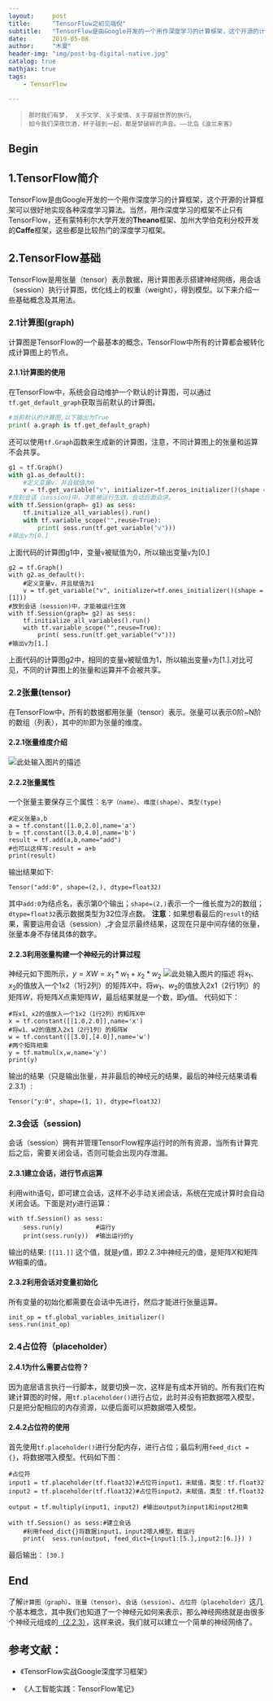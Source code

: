 ```yaml
---
layout:     post
title:      "TensorFlow之初见端倪"
subtitle:   "TensorFlow是由Google开发的一个用作深度学习的计算框架，这个开源的计算框架可以很好地实现各种深度学习算法。"
date:       2019-05-08
author:     "木夏"
header-img: "img/post-bg-digital-native.jpg"
catalog: true
mathjax: true
tags:
    - TensorFlow

---
```


>`那时我们有梦， 关于文学、关于爱情、关于穿越世界的旅行。`<br/>`如今我们深夜饮酒，杯子碰到一起，都是梦破碎的声音。——北岛《波兰来客》`

## Begin
## 1.TensorFlow简介
TensorFlow是由Google开发的一个用作深度学习的计算框架，这个开源的计算框架可以很好地实现各种深度学习算法。当然，用作深度学习的框架不止只有TensorFlow，还有蒙特利尔大学开发的**Theano**框架、加州大学伯克利分校开发的**Caffe**框架，这些都是比较热门的深度学习框架。

## 2.TensorFlow基础
TensorFlow是用张量（tensor）表示数据，用计算图表示搭建神经网络，用会话（session）执行计算图，优化线上的权重（weight），得到模型。以下来介绍一些基础概念及其用法。
### 2.1计算图(graph)
计算图是TensorFlow的一个最基本的概念，TensorFlow中所有的计算都会被转化成计算图上的节点。
#### 2.1.1计算图的使用
在TensorFlow中，系统会自动维护一个默认的计算图，可以通过`tf.get_default_graph`获取当前默认的计算图。
```python
#当前默认的计算图,以下输出为True
print( a.graph is tf.get_default_graph)
```
还可以使用`tf.Graph`函数来生成新的计算图，注意，不同计算图上的张量和运算不会共享。
```python
g1 = tf.Graph()
with g1.as_default():
    #定义变量v，并且赋值为0
    v = tf.get_variable("v", initializer=tf.zeros_initializer()(shape =[1]))
#放到会话（session)中，才能被运行生效。会话后面会讲。
with tf.Session(graph= g1) as sess:
    tf.initialize_all_variables().run()
    with tf.variable_scope("",reuse=True):
        print( sess.run(tf.get_variable("v")))
#输出v为[0.]
```
上面代码的计算图g1中，变量`v`被赋值为0，所以输出变量`v`为[0.]
```
g2 = tf.Graph()
with g2.as_default():
    #定义变量v，并且赋值为1
    v = tf.get_variable("v", initializer=tf.ones_initializer()(shape =[1]))
#放到会话（session)中，才能被运行生效
with tf.Session(graph= g2) as sess:
    tf.initialize_all_variables().run()
    with tf.variable_scope("",reuse=True):
        print( sess.run(tf.get_variable("v")))
#输出v为[1.]
```
上面代码的计算图g2中，相同的变量`v`被赋值为1，所以输出变量`v`为[1.].对比可见，不同的计算图上的张量和运算并不会被共享。
### 2.2张量(tensor)
在TensorFlow中，所有的数据都用张量（tensor）表示。张量可以表示0阶~N阶的数组（列表），其中的`阶`即为张量的维度。
#### 2.2.1张量维度介绍
![此处输入图片的描述][2]
#### 2.2.2张量属性
一个张量主要保存三个属性：`名字（name）`、`维度(shape）`、`类型(type)`
```
#定义张量a,b
a = tf.constant([1.0,2.0],name='a')
b = tf.constant([3.0,4.0],name='b')
result = tf.add(a,b,name="add")
#也可以这样写:result = a+b
print(result)
```
输出结果如下:
```
Tensor("add:0", shape=(2,), dtype=float32)
```
其中`add:0`为结点名，表示第0个输出；`shape=(2,)`表示一个一维长度为2的数组；`dtype=float32`表示数据类型为32位浮点数。
**注意**：如果想看最后的`result`的结果，需要运用会话（session）,才会显示最终结果，这现在只是中间存储的张量，张量本身不存储具体的数字。
#### 2.2.3利用张量构建一个神经元的计算过程
神经元如下图所示，$y=XW=x_1*w_1+x_2*w_2$
![此处输入图片的描述][1]
将$x_1、x_2$的值放入一个1x2（1行2列）的矩阵$X$中，将$w_1、w_2$的值放入2x1（2行1列）的矩阵$W$，将矩阵$X$点乘矩阵$W$，最后结果就是一个数，即$y$值。
代码如下：
```
#将x1、x2的值放入一个1x2（1行2列）的矩阵X中
x = tf.constant([[1.0,2.0]],name='x')
#将w1、w2的值放入2x1（2行1列）的矩阵W
w = tf.constant([[3.0],[4.0]],name='w')
#两个矩阵相乘  
y = tf.matmul(x,w,name='y')
print(y)
```
输出的结果（只是输出张量，并非最后的神经元的结果，最后的神经元结果请看2.3.1）:
```
Tensor("y:0", shape=(1, 1), dtype=float32)
```
### 2.3会话（session)
会话（session）拥有并管理TensorFlow程序运行时的所有资源，当所有计算完后之后，需要关闭会话，否则可能会出现内存泄漏。
#### 2.3.1建立会话，进行节点运算
利用with语句，即可建立会话，这样不必手动关闭会话，系统在完成计算时会自动关闭会话。下面是对$y$进行运算：
```
with tf.Session() as sess:
    sess.run(y)         #运行y
    print(sess.run(y))  #输出运行的y  
```
输出的结果:
`[[11.]]`
这个值，就是$y$值，即2.2.3中神经元的值，是矩阵$X$和矩阵$W$相乘的值。
#### 2.3.2利用会话对变量初始化
所有变量的初始化都需要在会话中先进行，然后才能进行张量运算。
```
init_op = tf.global_variables_initializer()
sess.run(init_op) 
```
### 2.4占位符（placeholder）
#### 2.4.1为什么需要占位符？
因为底层语言执行一行脚本，就要切换一次，这样是有成本开销的。所有我们在构建计算图的时候，用`tf.placeholder()`进行占位，此时并没有把数据喂入模型，只是把分配相应的内存资源，以便后面可以把数据喂入模型。
#### 2.4.2占位符的使用
首先使用`tf.placeholder()`进行分配内存，进行占位；最后利用`feed_dict = {}`，将数据喂入模型。代码如下图：
```
#占位符
input1 = tf.placeholder(tf.float32)#占位符input1，未赋值，类型：tf.float32
input2 = tf.placeholder(tf.float32)#占位符input2，未赋值，类型：tf.float32

output = tf.multiply(input1, input2) #输出output为input1和input2相乘

with tf.Session() as sess:#建立会话
    #利用feed_dict{}将数据input1，input2喂入模型，载运行
    print(  sess.run(output, feed_dict={input1:[5.],input2:[6.]}) )
```
最后输出：
`[30.]`

## End
了解`计算图（graph）`、`张量（tensor）`、`会话（session）`、`占位符（placeholder）`这几个基本概念，其中我们也知道了一个神经元如何来表示，那么神经网络就是由很多个神经元组成的[（2.2.3）](#223-利用张量构建一个神经元的计算过程)，这样来说，我们就可以建立一个简单的神经网络了。


## 参考文献：
- 《TensorFlow实战Google深度学习框架》
- 《人工智能实践：TensorFlow笔记》





  [1]: https://s2.ax1x.com/2019/05/07/EyYtwn.png
  [2]: https://s2.ax1x.com/2019/05/08/E6LuoF.png

